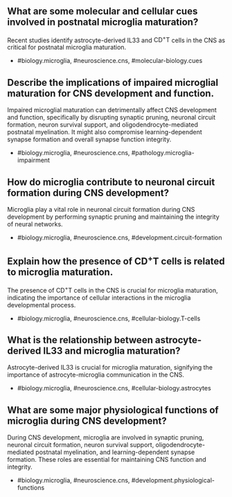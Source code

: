 ## What are some molecular and cellular cues involved in postnatal microglia maturation?

Recent studies identify astrocyte-derived IL33 and $\mathrm{CD}^{+} \mathrm{T}$ cells in the CNS as critical for postnatal microglia maturation.

- #biology.microglia, #neuroscience.cns, #molecular-biology.cues

## Describe the implications of impaired microglial maturation for CNS development and function.

Impaired microglial maturation can detrimentally affect CNS development and function, specifically by disrupting synaptic pruning, neuronal circuit formation, neuron survival support, and oligodendrocyte-mediated postnatal myelination. It might also compromise learning-dependent synapse formation and overall synapse function integrity. 

- #biology.microglia, #neuroscience.cns, #pathology.microglia-impairment

## How do microglia contribute to neuronal circuit formation during CNS development?

Microglia play a vital role in neuronal circuit formation during CNS development by performing synaptic pruning and maintaining the integrity of neural networks.

- #biology.microglia, #neuroscience.cns, #development.circuit-formation

## Explain how the presence of $\mathrm{CD}^{+} \mathrm{T}$ cells is related to microglia maturation.

The presence of $\mathrm{CD}^{+} \mathrm{T}$ cells in the CNS is crucial for microglia maturation, indicating the importance of cellular interactions in the microglia developmental process.

- #biology.microglia, #neuroscience.cns, #cellular-biology.T-cells

## What is the relationship between astrocyte-derived IL33 and microglia maturation?

Astrocyte-derived IL33 is crucial for microglia maturation, signifying the importance of astrocyte-microglia communication in the CNS.

- #biology.microglia, #neuroscience.cns, #cellular-biology.astrocytes

## What are some major physiological functions of microglia during CNS development?

During CNS development, microglia are involved in synaptic pruning, neuronal circuit formation, neuron survival support, oligodendrocyte-mediated postnatal myelination, and learning-dependent synapse formation. These roles are essential for maintaining CNS function and integrity.

- #biology.microglia, #neuroscience.cns, #development.physiological-functions
